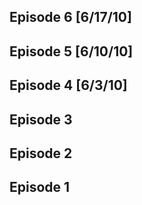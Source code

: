 ## Episode 6 [6/17/10]


## Episode 5 [6/10/10]

## Episode 4 [6/3/10]

## Episode 3

## Episode 2

## Episode 1

